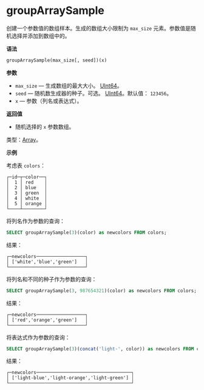
# groupArraySample

创建一个参数值的数组样本。生成的数组大小限制为 `max_size` 元素。参数值是随机选择并添加到数组中的。

**语法**

```sql
groupArraySample(max_size[, seed])(x)
```

**参数**

- `max_size` — 生成数组的最大大小。 [UInt64](../../data-types/int-uint.md)。
- `seed` — 随机数生成器的种子。可选。 [UInt64](../../data-types/int-uint.md)。默认值： `123456`。
- `x` — 参数（列名或表达式）。

**返回值**

- 随机选择的 `x` 参数数组。

类型：[Array](../../data-types/array.md)。

**示例**

考虑表 `colors`：

```text
┌─id─┬─color──┐
│  1 │ red    │
│  2 │ blue   │
│  3 │ green  │
│  4 │ white  │
│  5 │ orange │
└────┴────────┘
```

将列名作为参数的查询：

```sql
SELECT groupArraySample(3)(color) as newcolors FROM colors;
```

结果：

```text
┌─newcolors──────────────────┐
│ ['white','blue','green']   │
└────────────────────────────┘
```

将列名和不同的种子作为参数的查询：

```sql
SELECT groupArraySample(3, 987654321)(color) as newcolors FROM colors;
```

结果：

```text
┌─newcolors──────────────────┐
│ ['red','orange','green']   │
└────────────────────────────┘
```

将表达式作为参数的查询：

```sql
SELECT groupArraySample(3)(concat('light-', color)) as newcolors FROM colors;
```

结果：

```text
┌─newcolors───────────────────────────────────┐
│ ['light-blue','light-orange','light-green'] │
└─────────────────────────────────────────────┘
```
